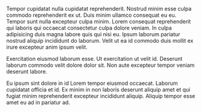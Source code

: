 Tempor cupidatat nulla cupidatat reprehenderit. Nostrud minim esse culpa commodo reprehenderit ex ut. Duis minim ullamco consequat eu eu. Tempor sunt nulla excepteur culpa minim. Lorem consequat reprehenderit qui laboris qui occaecat consectetur culpa dolore veniam. In culpa adipisicing duis magna labore quis qui nisi eu. Ipsum laborum pariatur nostrud aliquip incididunt do laborum. Velit ut ea id commodo duis mollit ex irure excepteur anim ipsum velit.

Exercitation eiusmod laborum esse. Ut exercitation ut velit id. Deserunt laborum commodo velit dolore dolor sit. Non aute excepteur tempor veniam deserunt labore.

Eu ipsum sint dolore in id Lorem tempor eiusmod occaecat. Laborum cupidatat officia et id. Ex minim in non laboris deserunt aliquip amet et qui fugiat minim reprehenderit excepteur incididunt aliquip. Aliquip tempor esse amet eu ad in pariatur ad.